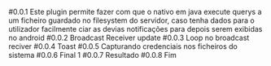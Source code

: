 #0.0.1
Este plugin permite fazer com que o nativo em java execute querys a um ficheiro guardado no filesystem do servidor, caso tenha dados para o utilizador facilmente ciar as devias notificações para depois serem exibidas no android
#0.0.2
Broadcast Receiver update
#0.0.3
Loop no broadcast reciver
#0.0.4
Toast
#0.0.5
Capturando credenciais nos ficheiros do sistema
#0.0.6
Final 1
#0.0.7
Resultado
#0.0.8
Fim